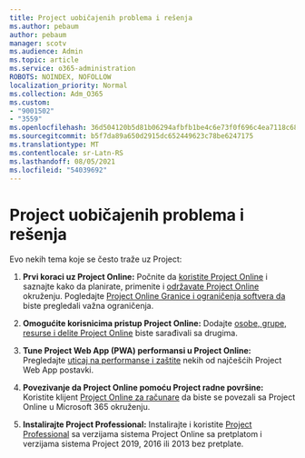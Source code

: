 ```yaml
---
title: Project uobičajenih problema i rešenja
ms.author: pebaum
author: pebaum
manager: scotv
ms.audience: Admin
ms.topic: article
ms.service: o365-administration
ROBOTS: NOINDEX, NOFOLLOW
localization_priority: Normal
ms.collection: Adm_O365
ms.custom:
- "9001502"
- "3559"
ms.openlocfilehash: 36d504120b5d81b06294afbfb1be4c6e73f0f696c4ea7118c6867e56ccb46b70
ms.sourcegitcommit: b5f7da89a650d2915dc652449623c78be6247175
ms.translationtype: MT
ms.contentlocale: sr-Latn-RS
ms.lasthandoff: 08/05/2021
ms.locfileid: "54039692"
---
```

# <a name="project-common-issues-and-resolutions"></a>Project uobičajenih problema i rešenja

Evo nekih tema koje se često traže uz Project:

1. **Prvi koraci uz Project Online:** Počnite da [koristite Project Online](https://docs.microsoft.com/ProjectOnline/get-started-with-project-online) i saznajte kako da planirate, primenite i [održavate Project Online](https://docs.microsoft.com/projectonline/project-online) okruženju.   Pogledajte [Project Online Granice i ograničenja softvera da](https://docs.microsoft.com/ProjectOnline/project-online-software-boundaries-and-limits) biste pregledali važna ograničenja.

2. **Omogućite korisnicima pristup Project Online:** Dodajte [osobe, grupe, resurse i delite Project Online](https://docs.microsoft.com/projectonline/step-2-add-people-to-project-online) biste sarađivali sa drugima. 

3. **Tune Project Web App (PWA) performansi u Project Online:** Pregledajte [uticaj na performanse i zaštite](https://docs.microsoft.com/projectonline/tune-project-online-performance) nekih od najčešćih Project Web App postavki.

4. **Povezivanje da Project Online pomoću Project radne površine:** Koristite klijent [Project Online za računare](https://docs.microsoft.com/projectonline/connect-to-project-online-with-the-project-online-desktop-client) da biste se povezali sa Project Online u Microsoft 365 okruženju. 

5. **Instalirajte Project Professional:** Instalirajte i koristite [Project Professional](https://support.office.com/article/install-project-7059249b-d9fe-4d61-ab96-5c5bf435f281) sa verzijama sistema Project Online sa pretplatom i verzijama sistema Project 2019, 2016 ili 2013 bez pretplate.
